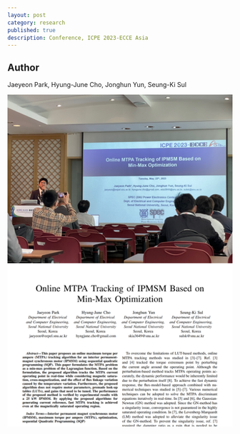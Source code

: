 ```yaml
---
layout: post
category: research
published: true
description: Conference, ICPE 2023-ECCE Asia
---
```

## Author
Jaeyeon Park, Hyung-June Cho, Jonghun Yun, Seung-Ki Sul


![presentation](/assets/images/research/icpe2023/presentation.jpg)
![paper](/assets/images/research/icpe2023/icpe-2023-paper.png)